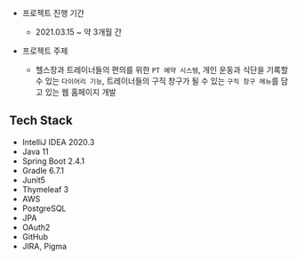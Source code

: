 - 프로젝트 진행 기간 
  - 2021.03.15 ~ 약 3개월 간

- 프로젝트 주제 
  - 헬스장과 트레이너들의 편의를 위한 `PT 예약 시스템`, 개인 운동과 식단을 기록할 수 있는 `다이어리 기능`, 트레이너들의 구직 창구가 될 수 있는 `구직 창구 메뉴`를 담고 있는 웹 홈페이지 개발

## Tech Stack

- IntelliJ IDEA 2020.3
- Java 11
- Spring Boot 2.4.1
- Gradle 6.7.1
- Junit5
- Thymeleaf 3
- AWS
- PostgreSQL
- JPA
- OAuth2
- GitHub
- JIRA, Pigma
